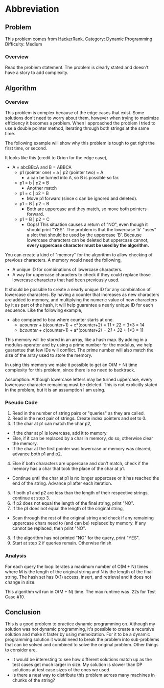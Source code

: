 # Abbreviation

## Problem
This problem comes from [HackerRank](https://www.hackerrank.com/contests/world-codesprint-6/challenges/abbr).
Category: Dynamic Programming
Difficulty: Medium

### Overview
Read the problem statement. The problem is clearly stated and doesn't have a story to add complexity.

## Algorithm
### Overview
This problem is complex because of the edge cases that exist. Some
solutions don't need to worry about them, however when trying to maximize
efficiency it becomes a problem. When I approached the problem I tried to
use a double pointer method, iterating through both strings at the same time.

The following example will show why this problem is tough to get right
the first time, or second.

It looks like this (credit to Orion for the edge case),
- A = abcBBcA and B = ABBCA
  - p1 (pointer one) = a | p2 (pointer two) = A
    - a can be turned into A, so B is possible so far.
  - p1 = b | p2 = B
    - Another match
  - p1 = c | p2 = B
    - Move p1 forward (since c can be ignored and deleted).
  - p1 = B | p2 = B
    - Both are uppercase and they match, so move both pointers forward.
  - p1 = B | p2 = C
    - Oops! This situation causes a return of "NO", even though it should
    print "YES". The problem is that the lowercase 'b' "uses" a slot that
    should be used by the uppercase 'B'. Because lowercase characters can
    be deleted but uppercase cannot, **every uppercase character must be
    used by the algorithm.**

You can create a kind of "memory" for the algorithm to allow checking of previous characters.
A memory would need the following,
- A unique ID for combinations of lowercase characters.
- A way for uppercase characters to check if they could replace those
lowercase characters that had been previously used.

It should be possible to create a nearly unique ID for any combination of
lowercase characters. By having a counter that increases as new
characters are added to memory, and multiplying the numeric value
of new characters by it as part of the hash, it will help guarantee a
nearly unique ID for each sequence. Like the following example,
- abc compared to bca where counter starts at one.
  - a*counter + b*(counter+1) + c*(counter+2) = 1*1 + 2*2 + 3*3 = 14
  - b*counter + c*(counter+1) + a*(counter+2) = 2*1 + 3*2 + 1*3 = 11

This memory will be stored in an array, like a hash map. By adding
in a modulus operator and by using a prime number for the
modulus, we help guarantee that few IDs will conflict. The prime
number will also match the size of the array used to store the
memory.

In using this memory we make it possible to get an O(M + N)
time complexity for this problem, since there is no need
to backtrack.

Assumption: Although lowercase letters may be turned uppercase,
every lowercase character remaining must be deleted. This is not
explicitly stated in the problem, but it is an assumption I am
using.

### Pseudo Code
1. Read in the number of string pairs or "queries" as they are called.
2. Read in the next pair of strings. Create index pointers and set to 0.
3. If the char at p1 can match the char p2,
  - If the char at p1 is lowercase, add it to memory.
  - Else, if it can be replaced by a char in memory, do so,
  otherwise clear the memory.
  - If the char at the first pointer was lowercase or memory was cleared,
  advance both p1 and p2.
4. Else if both characters are uppercase and don't match, check if
the memory has a char that took the place of the char at p1.
  - Continue until the char at p1 is no longer uppercase or
  it has reached the end of the string. Advance p1 after each iteration.
5. If both p1 and p2 are less than the length of their respective strings,
continue at step 3.
6. If p2 does not equal the length of the final string, print "NO".
7. If the p1 does not equal the length of the original string,
  - Scan through the rest of the original string and check if any
  remaining uppercase chars need to (and can be) replaced by
  memory. If any cannot be replaced, then print "NO".
8. If the algorithm has not printed "NO" for the query, print "YES".
9. Start at step 2 if queries remain. Otherwise finish.

### Analysis
For each query the loop iterates a maximum number of O(M + N) times
where M is the length of the original string and N is the length of the
final string. The hash set has O(1) access, insert, and retrieval and
it does not change in size.

This algorithm wil run in O(M + N) time. The max runtime was .22s for
Test Case #10.

## Conclusion
This is a good problem to practice dynamic programming on. Although my
solution was not dynamic programming, it's possible to create a
recursive solution and make it faster by using memoization. For it to be
a dynamic programming solution it would need to break the problem into
sub-problems that can be solved and combined to solve the original problem.
Other things to consider are,
- It would be interesting to see how different solutions match up as the
test cases get much larger in size. My solution is slower than DP solutions
at test case sizes of the ones we used.
- Is there a neat way to distribute this problem across many machines
in chunks of the string?
